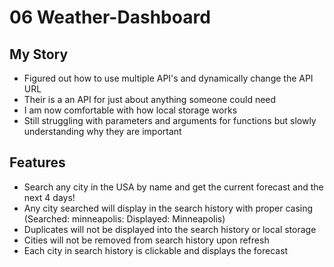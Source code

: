 # 06 Weather-Dashboard #
## My Story ##
* Figured out how to use multiple API's and dynamically change the API URL
* Their is a an API for just about anything someone could need
* I am now comfortable with how local storage works
* Still struggling with parameters and arguments for functions but slowly understanding why they are important
## Features ##
* Search any city in the USA by name and get the current forecast and the next 4 days!
* Any city searched will display in the search history with proper casing (Searched: minneapolis: Displayed: Minneapolis)
* Duplicates will not be displayed into the search history or local storage
* Cities will not be removed from search history upon refresh
* Each city in search history is clickable and displays the forecast
